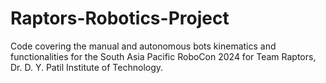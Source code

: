 # Raptors-Robotics-Project
Code covering the manual and autonomous bots kinematics and functionalities for the South Asia Pacific RoboCon 2024 for Team Raptors, Dr. D. Y. Patil Institute of Technology.
